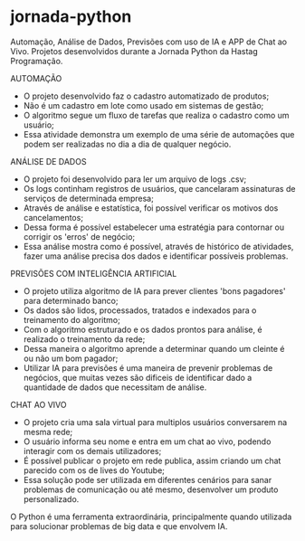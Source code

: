 # jornada-python
Automação, Análise de Dados, Previsões com uso de IA e APP de Chat ao Vivo. Projetos desenvolvidos durante a Jornada Python da Hastag Programação.

AUTOMAÇÃO 
 - O projeto desenvolvido faz o cadastro automatizado de produtos;
 - Não é um cadastro em lote como usado em sistemas de gestão;
 - O algoritmo segue um fluxo de tarefas que realiza o cadastro como um usuário;
 - Essa atividade demonstra um exemplo de uma série de automações que podem ser realizadas no dia a dia de qualquer negócio.

ANÁLISE DE DADOS
 - O projeto foi desenvolvido para ler um arquivo de logs .csv;
 - Os logs continham registros de usuários, que cancelaram assinaturas de serviços de determinada empresa;
 - Através de análise e estatística, foi possível verificar os motivos dos cancelamentos;
 - Dessa forma é possível estabelecer uma estratégia para contornar ou corrigir os 'erros' de negócio;
 - Essa análise mostra como é possível, através de histórico de atividades, fazer uma análise precisa dos dados e identificar possíveis problemas.

PREVISÕES COM INTELIGÊNCIA ARTIFICIAL
 - O projeto utiliza algoritmo de IA para prever clientes 'bons pagadores' para determinado banco;
 - Os dados são lidos, processados, tratados e indexados para o treinamento do algoritmo;
 - Com o algoritmo estruturado e os dados prontos para análise, é realizado o treinamento da rede;
 - Dessa maneira o algoritmo aprende a determinar quando um cleinte é ou não um bom pagador;
 - Utilizar IA para previsões é uma maneira de prevenir problemas de negócios, que muitas vezes são dificeis de identificar dado a quantidade de dados que necessitam de análise.

CHAT AO VIVO
 - O projeto cria uma sala virtual para multiplos usuários conversarem na mesma rede;
 - O usuário informa seu nome e entra em um chat ao vivo, podendo interagir com os demais utilizadores;
 - É possível publicar o projeto em rede publica, assim criando um chat parecido com os de lives do Youtube;
 - Essa solução pode ser utilizada em diferentes cenários para sanar problemas de comunicação ou até mesmo, desenvolver um produto personalizado.

O Python é uma ferramenta extraordinária, principalmente quando utilizada para solucionar problemas de big data e que envolvem IA.
